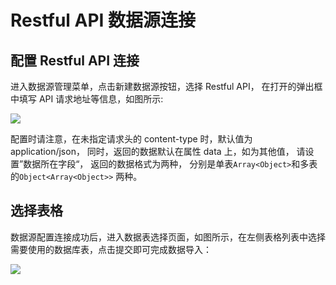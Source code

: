 # Restful API 数据源连接

## 配置 Restful API 连接

进入数据源管理菜单，点击新建数据源按钮，选择 Restful API， 在打开的弹出框中填写 API 请求地址等信息，如图所示:

![](/assets/2021-08-23-17-59-16-image.png)

配置时请注意，在未指定请求头的 content-type 时，默认值为 application/json， 同时，返回的数据默认在属性 data 上，如为其他值， 请设置”数据所在字段“， 返回的数据格式为两种， 分别是单表`Array<Object>`和多表的`Object<Array<Object>>` 两种。

## 选择表格

数据源配置连接成功后，进入数据表选择页面，如图所示，在左侧表格列表中选择需要使用的数据库表，点击提交即可完成数据导入：

![](/assets/2021-08-23-18-00-18-image.png)

